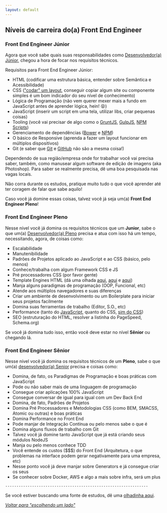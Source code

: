 ```yaml
---
layout: default
---
```


## Níveis de carreira do(a) Front End Engineer

### Front End Engineer Júnior

Agora que você sabe quais suas responsabilidades como [Desenvolvedor(a) Júnior](/translations/pt-br/sources/developer#júnior), chegou a hora de focar nos requisitos técnicos.

Requisitos para Front End Engineer Júnior:

* HTML (codificar uma estrutura básica, entender sobre Semântica e Acessibilidade)
* CSS (["codar" um layout](http://pt-br.learnlayout.com/), conseguir copiar algum site ou componente simples é um bom indicador do seu nível de conhecimento)
* Lógica de Programação (não vem querer mexer mais a fundo em JavaScript antes de aprender lógica, hein! :stuck_out_tongue_closed_eyes:)
* JavaScript (inserir um script em uma tela, utilizar libs, criar pequenas coisas)
* Tooling (você vai precisar de algo como o [GruntJS](http://gruntjs.com/), [GulpJS](http://gulpjs.com/), [NPM Scripts](https://docs.npmjs.com/misc/scripts))
* Gerenciamento de dependências ([Bower](http://bower.io/) e [NPM](https://npmjs.org/))
* O básico de Responsive (aprenda a fazer um layout funcionar em múltiplos dispositivos)
* Git (e saber que [Git](https://git-scm.com/) e [GitHub](http://github.com/) não são a mesma coisa!)

Dependendo de sua região/empresa onde for trabalhar você vai precisa saber, também, como manusear algum software de edição de imagens (aka Photoshop). Para saber se realmente precisa, dê uma boa pesquisada nas vagas locais.

Não corra durante os estudos, pratique muito tudo o que você aprender até ter coragem de falar que sabe aquilo!

Caso você já domine essas coisas, talvez você já seja um(a) **Front End Engineer Pleno**!

### Front End Engineer Pleno

Nesse nível você já domina os requisitos técnicos que um **Junior**, sabe o que um(a) [Desenvolvedor(a) Pleno](/translations/pt-br/sources/developer#pleno) precisa e atua com isso há um tempo, necessitando, agora, de coisas como:

* Escalabilidade
* Manutenibilidade
* Padrões de Projetos aplicado ao JavaScript e ao CSS (básico, pelo menos)
* Conhece/trabalha com algum Framework CSS e JS
* Pré processadores CSS (por favor gente)
* Template Engines HTML (dá uma olhada [aqui](https://developer.mozilla.org/en-US/docs/JavaScript_templates), [aqui](http://www.sitepoint.com/overview-javascript-templating-engines/) e [aqui](https://garann.github.io/template-chooser/))
* Manja alguns paradigmas de programação (OOP, Funcional, etc)
* Atende aos múltiplos navegadores e suas diferenças
* Criar um ambiente de desenvolvimento ou um Boilerplate para iniciar seus projetos facilmente
* Domina suas ferramentas de trabalho (Editor, S.O., etc)
* Performance (tanto do [JavaScript](https://www.smashingmagazine.com/2012/11/writing-fast-memory-efficient-javascript/), quanto do CSS, [sim do CSS](https://developer.mozilla.org/en-US/docs/Web/Guide/CSS/Writing_efficient_CSS))
* SEO (estruturação do HTML, resolver a listinha do PageSpeed, Schema.org)

Se você já domina tudo isso, então você deve estar no nível **Sênior** ou chegando lá.

### Front End Engineer Sênior

Nesse nível você já domina os requisitos técnicos de um **Pleno**, sabe o que um(a) [desenvolvedor(a) Senior](/translations/pt-br/sources/developer#sênior) precisa e coisas como:

* Domina, de fato, os Paradigmas de Programação e boas práticas com JavaScript
* Pode ou não saber mais de uma linguagem de programação
* Consegue criar aplicações 100% JavaScript
* Consegue conversar de igual para igual com um Dev Back End
* Domina, de fato, Padrões de Projetos
* Domina Pré Processadores e Metodologias CSS (como BEM, SMACSS, Atomic ou outras) e boas práticas
* Domina Performance no Front End
* Pode manjar de Integração Contínua ou pelo menos sabe o que é
* Domina alguns fluxos de trabalho com Git
* Talvez você já domine tanto JavaScript que já está criando seus módulos NodeJS
* Manja ou pelo menos conhece TDD
* Você entende os custos ($$$) do Front End (Arquitetura, o que problemas na interface podem gerar negativamente para uma empresa, etc)
* Nesse ponto você já deve manjar sobre Generators e já consegue criar os seus
* Se conhecer sobre Docker, AWS e algo a mais sobre infra, será um plus

`----------------------------------------------------------------`

Se você estiver buscando uma fonte de estudos, dê uma [olhadinha aqui](/translations/pt-br/study-guides).

*[Voltar para "escolhendo um lado"](/translations/pt-br/README#escolhendo-um-lado)*
